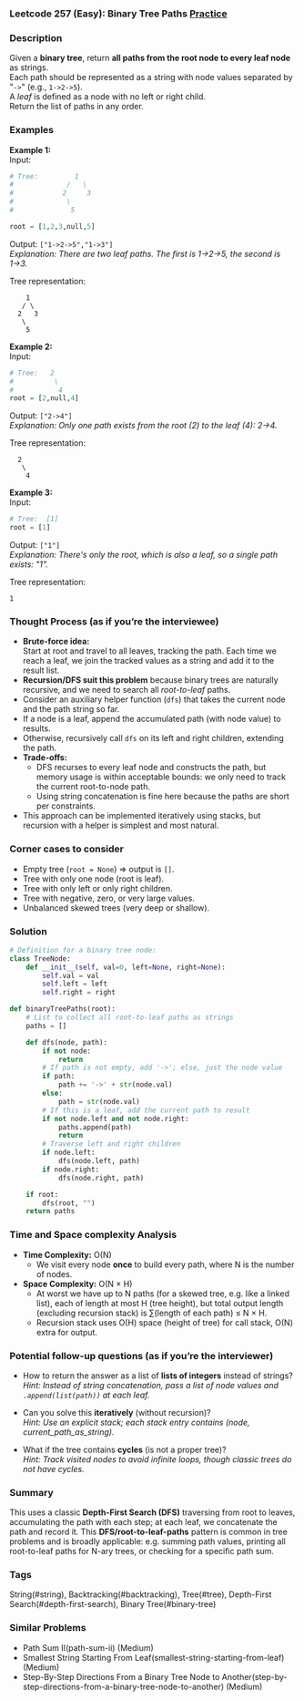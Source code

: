 ### Leetcode 257 (Easy): Binary Tree Paths [Practice](https://leetcode.com/problems/binary-tree-paths)

### Description  
Given a **binary tree**, return **all paths from the root node to every leaf node** as strings.  
Each path should be represented as a string with node values separated by "`->`" (e.g., `1->2->5`).  
A *leaf* is defined as a node with no left or right child.  
Return the list of paths in any order.

### Examples  

**Example 1:**  
Input:  
```python
# Tree:         1
#             /   \
#            2     3
#             \
#              5

root = [1,2,3,null,5]
```
Output: `["1->2->5","1->3"]`  
*Explanation: There are two leaf paths. The first is 1→2→5, the second is 1→3.*

Tree representation:
```
    1
   / \
  2   3
   \
    5
```

**Example 2:**  
Input:  
```python
# Tree:   2
#          \
#           4
root = [2,null,4]
```
Output: `["2->4"]`  
*Explanation: Only one path exists from the root (2) to the leaf (4): 2→4.*

Tree representation:
```
  2
   \
    4
```

**Example 3:**  
Input:  
```python
# Tree:  [1]
root = [1]
```
Output: `["1"]`  
*Explanation: There's only the root, which is also a leaf, so a single path exists: "1".*

Tree representation:
```
1
```

### Thought Process (as if you’re the interviewee)  
- **Brute-force idea:**  
  Start at root and travel to all leaves, tracking the path. Each time we reach a leaf, we join the tracked values as a string and add it to the result list.
- **Recursion/DFS suit this problem** because binary trees are naturally recursive, and we need to search all *root-to-leaf* paths.
- Consider an auxiliary helper function (`dfs`) that takes the current node and the path string so far.
- If a node is a leaf, append the accumulated path (with node value) to results.
- Otherwise, recursively call `dfs` on its left and right children, extending the path.
- **Trade-offs:**  
  - DFS recurses to every leaf node and constructs the path, but memory usage is within acceptable bounds: we only need to track the current root-to-node path.
  - Using string concatenation is fine here because the paths are short per constraints.
- This approach can be implemented iteratively using stacks, but recursion with a helper is simplest and most natural.

### Corner cases to consider  
- Empty tree (`root = None`) ⇒ output is `[]`.
- Tree with only one node (root is leaf).
- Tree with only left or only right children.
- Tree with negative, zero, or very large values.
- Unbalanced skewed trees (very deep or shallow).

### Solution

```python
# Definition for a binary tree node:
class TreeNode:
    def __init__(self, val=0, left=None, right=None):
        self.val = val
        self.left = left
        self.right = right

def binaryTreePaths(root):
    # List to collect all root-to-leaf paths as strings
    paths = []

    def dfs(node, path):
        if not node:
            return
        # If path is not empty, add '->'; else, just the node value
        if path:
            path += '->' + str(node.val)
        else:
            path = str(node.val)
        # If this is a leaf, add the current path to result
        if not node.left and not node.right:
            paths.append(path)
            return
        # Traverse left and right children
        if node.left:
            dfs(node.left, path)
        if node.right:
            dfs(node.right, path)

    if root:
        dfs(root, "")
    return paths
```

### Time and Space complexity Analysis  

- **Time Complexity:** O(N)  
  - We visit every node **once** to build every path, where N is the number of nodes.
- **Space Complexity:** O(N × H)  
  - At worst we have up to N paths (for a skewed tree, e.g. like a linked list), each of length at most H (tree height), but total output length (excluding recursion stack) is ∑(length of each path) ≤ N × H.
  - Recursion stack uses O(H) space (height of tree) for call stack, O(N) extra for output.

### Potential follow-up questions (as if you’re the interviewer)  

- How to return the answer as a list of **lists of integers** instead of strings?  
  *Hint: Instead of string concatenation, pass a list of node values and `.append(list(path))` at each leaf.*

- Can you solve this **iteratively** (without recursion)?  
  *Hint: Use an explicit stack; each stack entry contains (node, current_path_as_string).*

- What if the tree contains **cycles** (is not a proper tree)?  
  *Hint: Track visited nodes to avoid infinite loops, though classic trees do not have cycles.*

### Summary
This uses a classic **Depth-First Search (DFS)** traversing from root to leaves, accumulating the path with each step; at each leaf, we concatenate the path and record it. This **DFS/root-to-leaf-paths** pattern is common in tree problems and is broadly applicable: e.g. summing path values, printing all root-to-leaf paths for N-ary trees, or checking for a specific path sum.

### Tags
String(#string), Backtracking(#backtracking), Tree(#tree), Depth-First Search(#depth-first-search), Binary Tree(#binary-tree)

### Similar Problems
- Path Sum II(path-sum-ii) (Medium)
- Smallest String Starting From Leaf(smallest-string-starting-from-leaf) (Medium)
- Step-By-Step Directions From a Binary Tree Node to Another(step-by-step-directions-from-a-binary-tree-node-to-another) (Medium)